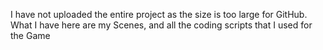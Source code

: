 I have not uploaded the entire project as the size is too large for GitHub. What I have here are my Scenes, and all the coding scripts that I used for the Game

